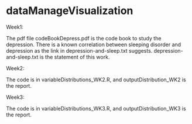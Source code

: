 # dataManageVisualization
Week1:

The pdf file codeBookDepress.pdf is the code book to study the depression.
There is a known correlation between sleeping disorder and depression as the link in depression-and-sleep.txt suggests.
depression-and-sleep.txt is the statement of this work. 

Week2:

The code is in variableDistributions_WK2.R, and outputDistribution_WK2 is the report.

Week3:

The code is in variableDistributions_WK3.R, and outputDistribution_WK3 is the report.

